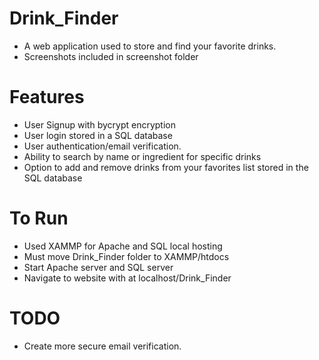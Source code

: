# Drink_Finder
* A web application used to store and find your favorite drinks.
* Screenshots included in screenshot folder

# Features
* User Signup with bycrypt encryption
* User login stored in a SQL database
* User authentication/email verification.
* Ability to search by name or ingredient for specific drinks
* Option to add and remove drinks from your favorites list stored in the SQL database

# To Run
* Used XAMMP for Apache and SQL local hosting
* Must move Drink_Finder folder to XAMMP/htdocs
* Start Apache server and SQL server
* Navigate to website with at localhost/Drink_Finder

# TODO
* Create more secure email verification.
